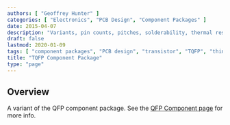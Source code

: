 ```yaml
---
authors: [ "Geoffrey Hunter" ]
categories: [ "Electronics", "PCB Design", "Component Packages" ]
date: 2015-04-07
description: "Variants, pin counts, pitches, solderability, thermal resistances, dimensions, land patterns, 3D models and more info for the TQFP component package."
draft: false
lastmod: 2020-01-09
tags: [ "component packages", "PCB design", "transistor", "TQFP", "thin quad flat pack", QFP ]
title: "TQFP Component Package"
type: "page"
---
```


## Overview

A variant of the QFP component package. See the [QFP Component page](../qfp-component-package) for more info.
